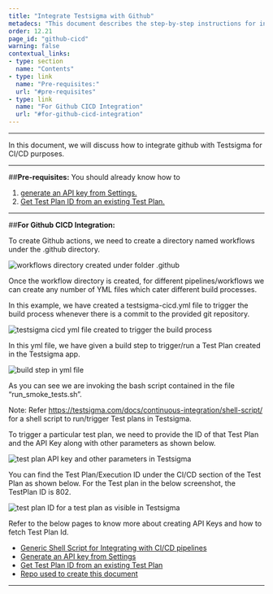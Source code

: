 ```yaml
---
title: "Integrate Testsigma with Github"
metadecs: "This document describes the step-by-step instructions for integrating Testsigma with Github " 
order: 12.21
page_id: "github-cicd"
warning: false
contextual_links:
- type: section
  name: "Contents"
- type: link
  name: "Pre-requisites:"
  url: "#pre-requisites"
- type: link
  name: "For Github CICD Integration"
  url: "#for-github-cicd-integration"
---
```


---

In this document, we will discuss how to integrate github with Testsigma for CI/CD purposes.

---
##**Pre-requisites:**
You should already know how to 
 1. [generate an API key from Settings.](https://testsigma.com/docs/configuration/api-keys/)
 2. [Get Test Plan ID from an existing Test Plan.](https://testsigma.com/docs/continuous-integration/get-test-plan-details/)

---
##**For Github CICD Integration:**

To create Github actions, we need to create a directory named workflows under the .github directory. 

![workflows directory created under folder .github](https://s3.amazonaws.com/static-docs.testsigma.com/new_images/continuous-integration/github-cicd/workflows-under-dot-github.png)

Once the workflow directory is created, for different pipelines/workflows we can create any number of YML files which cater different build processes.

In this example, we have created a testsigma-cicd.yml file to trigger the build process whenever there is a commit to the provided git repository.

![testsigma cicd yml file created to trigger the build process](https://s3.amazonaws.com/static-docs.testsigma.com/new_images/continuous-integration/github-cicd/testsigma-cicd-yml-file.png)

In this yml file, we have given a build step to trigger/run a Test Plan created in the Testsigma app.

![build step in yml file](https://s3.amazonaws.com/static-docs.testsigma.com/new_images/continuous-integration/github-cicd/build-step-in-yml-file.png)

As you can see we are invoking the bash script contained in the file “run_smoke_tests.sh”.

Note: Refer https://testsigma.com/docs/continuous-integration/shell-script/ for a shell script to run/trigger Test plans in Testsigma.

To trigger a particular test plan, we need to provide the ID of that Test Plan and the API Key along with other parameters as shown below.

![test plan API key and other parameters in Testsigma](https://s3.amazonaws.com/static-docs.testsigma.com/new_images/continuous-integration/github-cicd/test-plan-api-key-testsigma.png)

You can find the Test Plan/Execution ID under the CI/CD section of the Test Plan as shown below. For the Test plan in the below screenshot, the TestPlan ID is 802.

![test plan ID for a test plan as visible in Testsigma](https://s3.amazonaws.com/static-docs.testsigma.com/new_images/continuous-integration/github-cicd/test-plan-id-for-a-test-plan-testsigma.png)

Refer to the below pages to know more about creating API Keys and how to fetch Test Plan Id. 

- [Generic Shell Script for Integrating with CI/CD pipelines](https://testsigma.com/docs/continuous-integration/shell-script/)
- [Generate an API key from Settings](https://testsigma.com/docs/configuration/api-keys/)
- [Get Test Plan ID from an existing Test Plan](https://testsigma.com/docs/continuous-integration/get-test-plan-details/)
- [Repo used to create this document](https://github.com/testsigmahq/Github-actions)


---